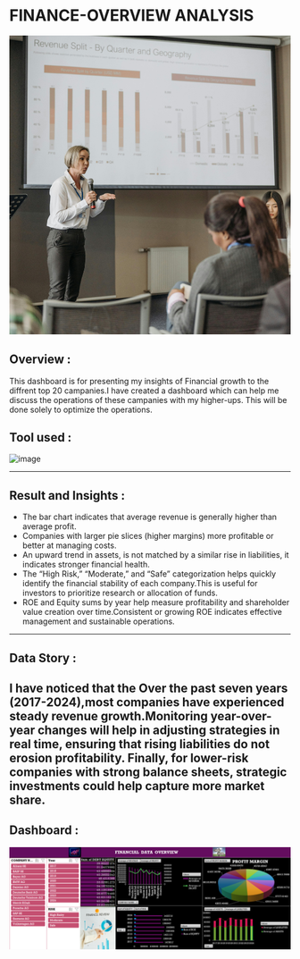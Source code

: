 # FINANCE-OVERVIEW ANALYSIS

![Finance analysis (4)](photo_2.jpg)


## Overview : 
This dashboard is for presenting my insights of Financial growth to the diffrent top 20 campanies.I have created a dashboard which can help me discuss the operations of these campanies with my higher-ups. This will be done solely to optimize the operations.

## Tool used :
![image](https://github.com/user-attachments/assets/7f344ffe-a5d9-4dea-822d-e605d7b7544f)

---

## Result and Insights :
- The bar chart indicates that average revenue is generally higher than average profit.
- Companies with larger pie slices (higher margins) more profitable or better at managing costs.
- An upward trend in assets, is not matched by a similar rise in liabilities, it indicates stronger financial health.
- The “High Risk,” “Moderate,” and “Safe” categorization helps quickly identify the financial stability of each company.This is useful for investors to prioritize research or allocation of funds.
- ROE and Equity sums by year help measure profitability and shareholder value creation over time.Consistent or growing ROE  indicates effective management and sustainable operations.

---

## Data Story :
I have noticed that the Over the past seven years (2017-2024),most companies have experienced steady revenue growth.Monitoring year-over-year changes will help in adjusting strategies in real time, ensuring that rising liabilities do not erosion profitability. Finally, for lower-risk companies with strong balance sheets, strategic investments could help capture more market share.
---

## Dashboard :
![image](finanace_excel_dashboard.png)
